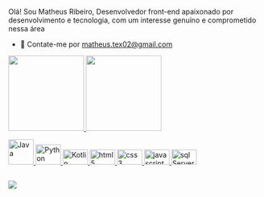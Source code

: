 Olá! Sou Matheus Ribeiro, Desenvolvedor front-end apaixonado por desenvolvimento e tecnologia, com um interesse genuíno e comprometido nessa área 
 
 - 📩 Contate-me por matheus.tex02@gmail.com
 
<div >
  <a href="https://github.com/Matheus-Ribeir0">
   <img height="150em" src="https://github-readme-stats.vercel.app/api?username=Matheus-Ribeir0&show_icons=true&theme=radical&include_all_commits=true&count_private=true"/>
  <img height="150em" src="https://github-readme-stats.vercel.app/api/top-langs/?username=Matheus-Ribeir0&layout=compact&langs_count=7&theme=radical"/>
</div>

 <p align="left">
  <img alt="Java" height="50" width="50" src="https://cdn.jsdelivr.net/gh/devicons/devicon/icons/java/java-plain-wordmark.svg">
  <img alt="Python" height="40" width="50" src="https://cdn.jsdelivr.net/gh/devicons/devicon/icons/python/python-original.svg">
  <img alt="Kotlin" height="30" width="50" src="https://cdn.jsdelivr.net/gh/devicons/devicon/icons/kotlin/kotlin-original.svg">
  <img alt="html5" height="30" width="50" src="https://cdn.jsdelivr.net/gh/devicons/devicon/icons/html5/html5-original.svg">
  <img alt="css3" height="30" width="50" src="https://cdn.jsdelivr.net/gh/devicons/devicon/icons/css3/css3-original.svg"> 
  <img alt="javascript" height="30" width="50" src="https://cdn.jsdelivr.net/gh/devicons/devicon/icons/javascript/javascript-original.svg"> 
  <img alt="sql Server" height="30" width="50" src="https://cdn.jsdelivr.net/gh/devicons/devicon/icons/microsoftsqlserver/microsoftsqlserver-plain.svg"> 
</p>

 
 
 ##
 
 <div>
  <a href="https://www.linkedin.com/in/matheus-vinícius-teixeira-ribeiro-301450220/" target="_blank"><img src="https://img.shields.io/badge/-LinkedIn-%230077B5?style=for-the-badge&logo=linkedin&logoColor=white" target="_blank"></a> 
 </div>
